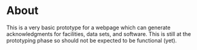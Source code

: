About
=====

This is a very basic prototype for a webpage which can generate 
acknowledgments for facilities, data sets, and software. This is still 
at the prototyping phase so should not be expected to be functional (yet).
